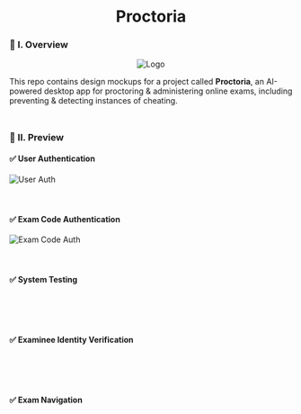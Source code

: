 <div align="center">
  <h1>Proctoria</h1>
</div>

### 🧐 I. Overview
<div align="center">
  <img src="https://github.com/m3mentomor1/Proctoria-Design/assets/95956735/c38971ce-6c8a-47e7-abb4-4a054ba04087" alt="Logo">
</div>

This repo contains design mockups for a project called **Proctoria**, an AI-powered desktop app for proctoring & administering online exams, including preventing & detecting instances of cheating.
<br><br>
##

### 👀 II. Preview

#### ✅ User Authentication

![User Auth](https://github.com/m3mentomor1/Proctoria-Design/assets/95956735/26e58be1-bd80-4efe-9734-0bb4b7057fca)
<br><br><br>

#### ✅ Exam Code Authentication

![Exam Code Auth](https://github.com/m3mentomor1/Proctoria-Design/assets/95956735/ba7e6572-c507-49fd-932d-2293234a73d9)
<br><br><br>

#### ✅ System Testing

<br><br><br>

#### ✅ Examinee Identity Verification

<br><br><br>

#### ✅ Exam Navigation

<br><br><br>
